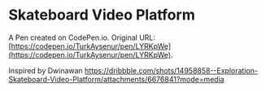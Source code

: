 # Skateboard Video Platform

A Pen created on CodePen.io. Original URL: [https://codepen.io/TurkAysenur/pen/LYRKpWe](https://codepen.io/TurkAysenur/pen/LYRKpWe).

Inspired by Dwinawan 
https://dribbble.com/shots/14958858--Exploration-Skateboard-Video-Platform/attachments/6676841?mode=media
